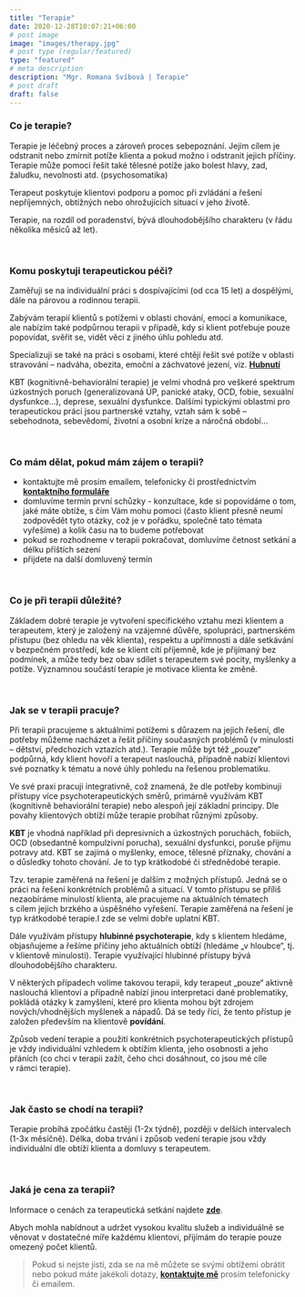 ```yaml
---
title: "Terapie"
date: 2020-12-28T10:07:21+06:00
# post image
image: "images/therapy.jpg"
# post type (regular/featured)
type: "featured"
# meta description
description: "Mgr. Romana Svíbová | Terapie"
# post draft
draft: false
---
```


### Co je terapie?
Terapie je léčebný proces a zároveň proces sebepoznání. Jejím cílem je odstranit nebo zmírnit potíže klienta a pokud možno i odstranit jejich příčiny. Terapie může pomoci řešit také tělesné potíže jako bolest hlavy, zad, žaludku, nevolnosti atd. (psychosomatika)

Terapeut poskytuje klientovi podporu a pomoc při zvládání a řešení nepříjemných, obtížných nebo ohrožujících situací v jeho životě.

Terapie, na rozdíl od poradenství, bývá dlouhodobějšího charakteru (v řádu několika měsíců až let).

<br>

### Komu poskytuji terapeutickou péči?
Zaměřuji se na individuální práci s dospívajícími (od cca 15 let) a dospělými, dále na párovou a rodinnou terapii.

Zabývám terapií klientů s potížemi v oblasti chování, emocí a komunikace, ale nabízím také podpůrnou terapii v případě, kdy si klient potřebuje pouze popovídat, svěřit se, vidět věci z jiného úhlu pohledu atd.

Specializuji se také na práci s osobami, které chtějí řešit své potíže v oblasti stravování – nadváha, obezita, emoční a záchvatové jezení, viz. [**Hubnutí**](/redukce_hmotnosti) 

KBT (kognitivně-behaviorální terapie) je velmi vhodná pro veškeré spektrum úzkostných poruch (generalizovaná ÚP, panické ataky, OCD, fobie, sexuální dysfunkce…), deprese, sexuální dysfunkce. Dalšími typickými oblastmi pro terapeutickou práci jsou partnerské vztahy, vztah sám k sobě – sebehodnota, sebevědomí, životní a osobní krize a náročná období…

<br>

### Co mám dělat, pokud mám zájem o terapii?
- kontaktujte mě prosím emailem, telefonicky či prostřednictvím [**kontaktního formuláře**](/contact)
- domluvíme termín první schůzky - konzultace, kde si popovídáme o tom, jaké máte obtíže, s čím Vám mohu pomoci (často klient přesně neumí zodpovědět tyto otázky, což je v pořádku, společně tato témata vyřešíme) a kolik času na to budeme potřebovat
- pokud se rozhodneme v terapii pokračovat, domluvíme četnost setkání a délku příštích sezení
- přijdete na další domluvený termín

<br>

### Co je při terapii důležité?
Základem dobré terapie je vytvoření specifického vztahu mezi klientem a terapeutem, který je založený na vzájemné důvěře, spolupráci, partnerském přístupu (bez ohledu na věk klienta), respektu a upřímnosti a dále setkávání v bezpečném prostředí, kde se klient cítí příjemně, kde je přijímaný bez podmínek, a může tedy bez obav sdílet s terapeutem své pocity, myšlenky a potíže. Významnou součástí terapie je motivace klienta ke změně.

<br>

### Jak se v terapii pracuje?
Při terapii pracujeme s aktuálními potížemi s důrazem na jejich řešení, dle potřeby můžeme nacházet a řešit příčiny současných problémů (v minulosti – dětství, předchozích vztazích atd.). Terapie může být též „pouze“ podpůrná, kdy klient hovoří a terapeut naslouchá, případně nabízí klientovi své poznatky k tématu a nové úhly pohledu na řešenou problematiku.

Ve své praxi pracuji integrativně, což znamená, že dle potřeby kombinuji přístupy více psychoterapeutických směrů, primárně využívám KBT (kognitivně behaviorální terapie) nebo alespoň její základní principy. Dle povahy klientových obtíží může terapie probíhat různými způsoby.

**KBT** je vhodná například při depresivních a úzkostných poruchách, fobiích, OCD (obsedantně kompulzivní porucha), sexuální dysfunkci, poruše přijmu potravy atd. KBT se zajímá o myšlenky, emoce, tělesné příznaky, chování a o důsledky tohoto chování. Je to typ krátkodobé či střednědobé terapie.

Tzv. terapie zaměřená na řešení je dalším z možných přístupů. Jedná se o práci na řešení konkrétních problémů a situací. V tomto přístupu se příliš nezaobíráme minulostí klienta, ale pracujeme na aktuálních tématech s cílem jejich brzkého a úspěšného vyřešení. Terapie zaměřená na řešení je typ krátkodobé terapie.I zde se velmi dobře uplatní KBT.

Dále využívám přístupy **hlubinné psychoterapie**, kdy s klientem hledáme, objasňujeme a řešíme příčiny jeho aktuálních obtíží (hledáme „v hloubce“, tj. v klientově minulosti). Terapie využívající hlubinné přístupy bývá dlouhodobějšího charakteru.

V některých případech volíme takovou terapii, kdy terapeut „pouze“ aktivně naslouchá klientovi a případně nabízí jinou interpretaci dané problematiky, pokládá otázky k zamyšlení, které pro klienta mohou být zdrojem nových/vhodnějších myšlenek a nápadů. Dá se tedy říci, že tento přístup je založen především na klientově **povídání**.

Způsob vedení terapie a použití konkrétních psychoterapeutických přístupů je vždy individuální vzhledem k obtížím klienta, jeho osobnosti a jeho přáních (co chci v terapii zažít, čeho chci dosáhnout, co jsou mé cíle v rámci terapie).

<br>

### Jak často se chodí na terapii?
Terapie probíhá zpočátku častěji (1-2x týdně), později v delších intervalech (1-3x měsíčně). Délka, doba trvání i způsob vedení terapie jsou vždy individuální dle obtíží klienta a domluvy s terapeutem.

<br>

### Jaká je cena za terapii?
Informace o cenách za terapeutická setkání najdete [**zde**](/cenik).

Abych mohla nabídnout a udržet vysokou kvalitu služeb a individuálně se věnovat v dostatečné míře každému klientovi, přijímám do terapie pouze omezený počet klientů.


> Pokud si nejste jistí, zda se na mě můžete se svými obtížemi obrátit nebo pokud máte jakékoli dotazy, [**kontaktujte mě**](/contact) prosím telefonicky či emailem.
